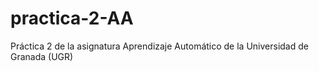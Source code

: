 # practica-2-AA
Práctica 2 de la asignatura Aprendizaje Automático de la Universidad de Granada (UGR)
